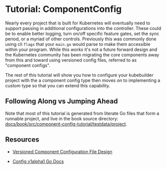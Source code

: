 # Tutorial: ComponentConfig

Nearly every project that is built for Kubernetes will eventually need to
support passing in additional configurations into the controller. These could
be to enable better logging, turn on/off specific feature gates, set the sync
period, or a myriad of other controls. Previously this was commonly done using
cli `flags` that your `main.go` would parse to make them accessible within your
program. While this _works_ it's not a future forward design and the Kubernetes
community has been migrating the core components away from this and toward
using versioned config files, referred to as "component configs".

The rest of this tutorial will show you how to configure your kubebuilder
project with the a component config type then moves on to implementing a custom
type so that you can extend this capability.


<aside class="note">

<h1>Following Along vs Jumping Ahead</h1>

Note that most of this tutorial is generated from literate Go files that
form a runnable project, and live in the book source directory:
[docs/book/src/component-config-tutorial/testdata/project][tutorial-source].

[tutorial-source]: https://github.com/kubernetes-sigs/kubebuilder/tree/master/docs/book/src/component-config-tutorial/testdata/project

</aside>

## Resources

* [Versioned Component Configuration File Design](https://github.com/kubernetes/community/blob/master/archive/wg-component-standard/component-config/README.md)

* [Config v1alpha1 Go Docs](https://pkg.go.dev/sigs.k8s.io/controller-runtime/pkg/config/v1alpha1/)
